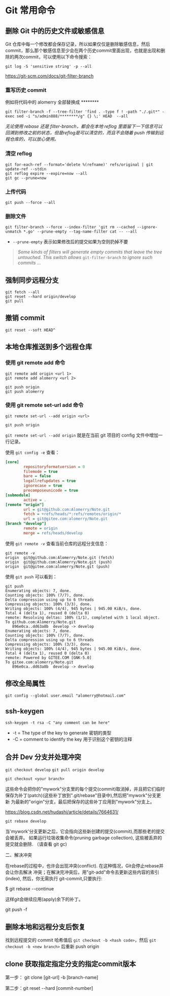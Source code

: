 # Git 常用命令

## 删除 Git 中的历史文件或敏感信息

Git 仓库中每一个修改都会保存记录，所以如果仅仅是删除敏感信息，然后commit，那么那个敏感信息至少会在两个历史commit里面出现，也就是出现和删除的两次commit，可以使用以下命令搜索：

`git log -S 'sensitive string' -p --all `

https://git-scm.com/docs/git-filter-branch



### 重写历史 commit

例如将代码中的 alomerry 全部替换成 ********

`git filter-branch -f --tree-filter 'find . -type f ! -path "./.git*" -exec sed -i "s/admin888/********/g" {} \;' HEAD  --all`

*无论使用 rebase 还是 filter-branch，都会在本地 reflog 里面留下一下信息可以回溯到修改之前的状态，但是reflog是可以清空的，而且不会随着 push 传输到远程仓库的，可以放心使用。*

### 清空 reflog

```shell
git for-each-ref --format='delete %(refname)' refs/original | git update-ref --stdin
git reflog expire --expire=now --all
git gc --prune=now
```

### 上传代码

`git push --force --all`



### 删除文件

```shel
git filter-branch --force --index-filter 'git rm --cached --ignore-unmatch *.go' --prune-empty --tag-name-filter cat -- --all
```

- `--prune-empty` 表示如果修改后的提交如果为空则扔掉不要

> *Some kinds of filters will generate empty commits that leave the tree untouched. This switch allows* `git-filter-branch` *to ignore such commits …*



## 强制同步远程分支

```shell
git fetch --all
git reset --hard origin/develop
git pull 
```



## 撤销 commit

```shell
git reset --soft HEAD^
```



## 本地仓库推送到多个远程仓库

### 使用 git remote add 命令

```shell
git remote add origin <url 1>
git remote add alomerry <url 2>

git push origin
git push alomerry
```



### 使用 git remote set-url add 命令

```shell
git remote set-url --add origin <url>

git push origin
```



`git remote set-url --add origin` 就是在当前 git 项目的 config 文件中增加一行记录。

使用 `git config -e` 查看：

```ini
[core]
        repositoryformatversion = 0
        filemode = true
        bare = false
        logallrefupdates = true
        ignorecase = true
        precomposeunicode = true
[submodule]
        active = .
[remote "origin"]
        url = git@github.com:Alomerry/Note.git
        fetch = +refs/heads/*:refs/remotes/origin/*
        url = git@gitee.com:alomerry/Note.git
[branch "develop"]
        remote = origin
        merge = refs/heads/develop
```

使用 `git remote -v` 查看当前仓库的远程分支信息：

```shell
git remote -v                                                  
origin	git@github.com:Alomerry/Note.git (fetch)
origin	git@github.com:Alomerry/Note.git (push)
origin	git@gitee.com:alomerry/Note.git (push)
```

使用 `git push` 可以看到：

```shell
git push                                                       
Enumerating objects: 7, done.
Counting objects: 100% (7/7), done.
Delta compression using up to 6 threads
Compressing objects: 100% (3/3), done.
Writing objects: 100% (4/4), 945 bytes | 945.00 KiB/s, done.
Total 4 (delta 1), reused 0 (delta 0)
remote: Resolving deltas: 100% (1/1), completed with 1 local object.
To github.com:Alomerry/Note.git
   896e0ca..dd63a8b  develop -> develop
Enumerating objects: 7, done.
Counting objects: 100% (7/7), done.
Delta compression using up to 6 threads
Compressing objects: 100% (3/3), done.
Writing objects: 100% (4/4), 945 bytes | 945.00 KiB/s, done.
Total 4 (delta 1), reused 0 (delta 0)
remote: Powered by GITEE.COM [GNK-5.0]
To gitee.com:alomerry/Note.git
   896e0ca..dd63a8b  develop -> develop
```



## 修改全局属性

`git config --global user.email "alomerry@hotmail.com"`



## ssh-keygen

`ssh-keygen -t rsa -C "any comment can be here"`

- -t = The type of the key to generate
  密钥的类型
- -C = comment to identify the key
  用于识别这个密钥的注释

## 合并 Dev 分支并处理冲突

`git checkout develop`
`git pull origin develop`

`git checkout <your branch>`

这些命令会把你的"mywork"分支里的每个提交(commit)取消掉，并且把它们临时 保存为补丁(patch)(这些补丁放到".git/rebase"目录中),然后把"mywork"分支更新 为最新的"origin"分支，最后把保存的这些补丁应用到"mywork"分支上。

https://blog.csdn.net/hudashi/article/details/7664631/

`git rebase develop`



当'mywork'分支更新之后，它会指向这些新创建的提交(commit),而那些老的提交会被丢弃。 如果运行垃圾收集命令(pruning garbage collection), 这些被丢弃的提交就会删除. （请查看 git gc)

二、解决冲突

在rebase的过程中，也许会出现冲突(conflict). 在这种情况，Git会停止rebase并会让你去解决 冲突；在解决完冲突后，用"git-add"命令去更新这些内容的索引(index), 然后，你无需执行 git-commit,只要执行:

$ git rebase --continue

这样git会继续应用(apply)余下的补丁。

git push -f

## 删除本地和远程分支后恢复

找到远程提交的 commit 哈希值后 `git checkout -b <hash code>`，然后 `git checkout -b <new branch>` 后重新 push origin

## clone 获取指定指定分支的指定commit版本

第一步： git clone [git-url] -b [branch-name]

第二步：git reset --hard [commit-number]